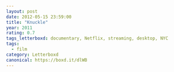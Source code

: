 ```yaml
---
layout: post 
date: 2012-05-15 23:59:00
title: "Knuckle"
year: 2011
rating: 0.7
tags_letterboxd: documentary, Netflix, streaming, desktop, NYC
tags:
  - film
category: Letterboxd
canonical: https://boxd.it/dlWB
---
```

